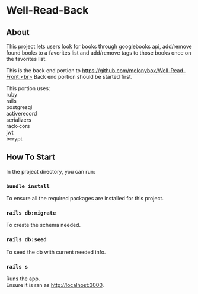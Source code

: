 # Well-Read-Back

## About

This project lets users look for books through googlebooks api, add/remove found books to a favorites list and add/remove tags to those books once on the favorites list.

This is the back end portion to https://github.com/melonybox/Well-Read-Front.<br>
Back end portion should be started first.

This portion uses:<br>
ruby<br>
rails<br>
postgresql<br>
activerecord<br>
serializers<br>
rack-cors<br>
jwt<br>
bcrypt<br>

## How To Start

In the project directory, you can run:

### `bundle install`

To ensure all the required packages are installed for this project.

### `rails db:migrate`

To create the schema needed.

### `rails db:seed`

To seed the db with current needed info.

### `rails s`

Runs the app.<br>
Ensure it is ran as [http://localhost:3000](http://localhost:3000).
